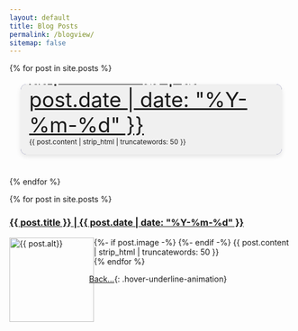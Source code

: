 ```yaml
---
layout: default
title: Blog Posts
permalink: /blogview/
sitemap: false
---
```


<style>
    .article-container {
        display: flex;
        flex-wrap: wrap;
        gap: 20px;
        margin: 20px;
    }
    .article {
        width: 500px;
        height: 125px;
        position: relative;
        border-radius: 10px;
        overflow: hidden;
        box-shadow: 0 4px 8px rgba(0, 0, 0, 0.1);
        background-color: #191970;
        margin-bottom: 20px;
    }
    .article-info {
        padding: 15px;
        position: absolute;
        bottom: 0;
        width: 100%;
        box-sizing: border-box;
        background-color: #f0f0f0;
        font-size: 12px;
    }
    .article-info p {
        margin: 5px 0;
    }
</style>

{% for post in site.posts %}
 <div class="article-container">
    <div class="article">
        <div class="article-info">
          <a style="font-size: 37px;font-weight: strong;" class="hover-underline-animation" href="{{ post.url }}">{{ post.title }} | {{ post.date | date: "%Y-%m-%d" }}</a><br>
          {{ post.content | strip_html | truncatewords: 50 }}
        </div>
    </div>
</div>
{% endfor %}

{% for post in site.posts %}
  <article>
    <h3><a class="hover-underline-animation" href="{{ post.url }}">{{ post.title }} | {{ post.date | date: "%Y-%m-%d" }}</a></h3>
    {%- if post.image -%}
      <img src="{{ site.url }}/assets/images/featured-image/{{ post.image }}" style="width:150px;float:left" alt="{{ post.alt}}">
    {%- endif -%}
    {{ post.content | strip_html | truncatewords: 50 }}
  </article>
{% endfor %}

<i class="fa-solid fa-backward" style="padding-right: 0.3em;margin-left: -0.9em;color: #8B0000;"></i>[Back...](./){: .hover-underline-animation}
<p></p>
<p></p>
<p></p>
<p></p>
<p></p>
